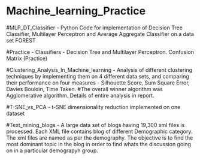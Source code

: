 # Machine_learning_Practice

 #MLP_DT_Classifier - Python Code for implementation of Decision Tree Classifier, Multilayer Perceptron and Average Aggregate Classifier on a data set FOREST

 #Practice - Classifiers - Decision Tree and Multilayer Perceptron. Confusion Matrix (Practice) 

 #Clustering_Analysis_In_Machine_learning - Analysis of different clustering techniques by implementing them on 4 different data sets, and comparing their performance on four measures - Silhouette Score, Sum Square Error, Davies Bouldin, Time Taken.
 #The overall winner algorithm was Agglomerative algorithm. Details of entire analysis in report.

 #T-SNE_vs_PCA - t-SNE dimensionality reduction implemented on one dataset

 #Text_mining_blogs - A large data set of blogs having 19,300 xml files is processed. Each XML file contains blog of different
   Demographic category. The xml files are named as per the demography. The objective is to find the most dominant topic in the blog in order to find whats the discussion going on in
   a particular demograpyh group.